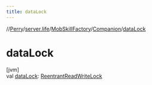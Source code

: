 ```yaml
---
title: dataLock
---
```

//[Perry](../../../../index.html)/[server.life](../../index.html)/[MobSkillFactory](../index.html)/[Companion](index.html)/[dataLock](data-lock.html)



# dataLock



[jvm]\
val [dataLock](data-lock.html): [ReentrantReadWriteLock](https://docs.oracle.com/javase/8/docs/api/java/util/concurrent/locks/ReentrantReadWriteLock.html)




